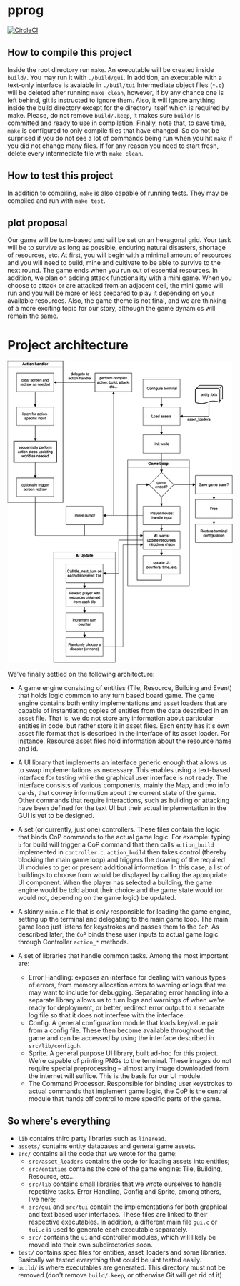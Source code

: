 # pprog
[![CircleCI](https://circleci.com/gh/knifecake/pprog.svg?style=svg&circle-token=a738aa38091dce1ca9eead8125f07cdd91df0831)](https://circleci.com/gh/knifecake/pprog)
## How to compile this project
Inside the root directory run `make`. An executable will be created inside
`build/`. You may run it with `./build/gui`. In addition, an executable with a text-only interface is avaiable in `./buil/tui` Intermediate object files (`*.o`)
will be deleted after running `make clean`, however, if by any chance one is
left behind, git is instructed to ignore them. Also, it will ignore anything
inside the build directory except for the directory itself which is required by
make. Please, do not remove `build/.keep`, it makes sure `build/` is committed
and ready to use in compilation. Finally, note that, to save time, `make` is
configured to only compile files that have changed. So do not be surprised if
you do not see a lot of commands being run when you hit `make` if you did not
change many files. If for any reason you need to start fresh, delete every
intermediate file with `make clean`.

## How to test this project
In addition to compiling, `make` is also capable of running tests. They may be
compiled and run with `make test`.

## plot proposal
Our game will be turn-based and will be set on an hexagonal grid. Your task
will be to survive as long as possible, enduring natural disasters, shortage of
resources, etc. At first, you will begin with a minimal amount of resources and
you will need to build, mine and cultivate to be able to survive to the next
round. The game ends when you run out of essential resources. In addition, we
plan on adding attack functionality with a mini game. When you choose to attack
or are attacked from an adjacent cell, the mini game will run and you will be
more or less prepared to play it depending on your available resources. Also,
the game theme is not final, and we are thinking of a more exciting topic for
our story, although the game dynamics will remain the same.

# Project architecture

![Game architecture diagram](assets/img/game-arch.png)

We've finally settled on the following architecture:

* A game engine consisting of entities (Tile, Resource, Building and Event) that holds logic common to any turn based board game. The game engine contains both entity implementations and asset loaders that are capable of instantiating copies of entities from the data described in an asset file. That is, we do not store any information about particular entities in code, but rather store it in asset files. Each entity has it's own asset file format that is described in the interface of its asset loader. For instance, Resource asset files hold information about the resource name and id.
* A UI library that implements an interface generic enough that allows us to swap implementations as necessary. This enables using a text-based interface for testing while the graphical user interface is not ready. The interface consists of various components, mainly the Map, and two info cards, that convey information about the current state of the game. Other commands that require interactions, such as building or attacking have been defined for the text UI but their actual implementation in the GUI is yet to be designed.
* A set (or currently, just one) controllers. These files contain the logic that binds CoP commands to the actual game logic. For example: typing `b` for build will trigger a CoP command that then calls `action_build` implemented in `controller.c`. `action_build` then takes control (thereby blocking the main game loop) and triggers the drawing of the required UI modules to get or present additional information. In this case, a list of buildings to choose from would be displayed by calling the appropriate UI component. When the player has selected a building, the game engine would be told about their choice and the game state would (or would not, depending on the game logic) be updated.
* A skinny `main.c` file that is only responsible for loading the game engine, setting up the terminal and delegating to the main game loop. The main game loop just listens for keystrokes and passes them to the `CoP`. As described later, the `CoP` binds these user inputs to actual game logic through Controller `action_*` methods.

* A set of libraries that handle common tasks. Among the most important are:
    * Error Handling: exposes an interface for dealing with various types of errors, from memory allocation errors to warning or logs that we may want to include for debugging. Separating error handling into a separate library allows us to turn logs and warnings of when we're ready for deployment, or better, redirect error output to a separate log file so that it does not interfere with the interface.
    * Config. A general configuration module that loads key/value pair from a config file. These then become available throughout the game and can be accessed by using the interface described in `src/lib/config.h`.
    * Sprite. A general purpose UI library, built ad-hoc for this project. We're capable of printing PNGs to the terminal. These images do not require special preprocessing – almost any image downloaded from the internet will suffice. This is the basis for our UI module.
    * The Command Processor. Responsible for binding user keystrokes to actual commands that implement game logic, the CoP is the central module that hands off control to more specific parts of the game.

## So where's everything

* `lib` contains third party libraries such as `lineread`.
* `assets/` contains entity databases and general game assets.
* `src/` contains all the code that we wrote for the game:
    * `src/asset_loaders` contains the code for loading assets into entities;
    * `src/entities` contains the core of the game engine: Tile, Building, Resource, etc...
    * `src/lib` contains small libraries that we wrote ourselves to handle repetitive tasks. Error Handling, Config and Sprite, among others, live here;
    * `src/gui` and `src/tui` contain the implementations for both graphical and text based user interfaces. These files are linked to their respective executables. In addition, a different main file `gui.c` or `tui.c` is used to generate each executable separately.
    * `src/` contains the `ui` and controller modules, which will likely be moved into their own subdirectories soon.
* `test/` contains spec files for entities, asset_loaders and some libraries. Basically we tested everything that could be uint tested easily.
* `build/` is where executables are generated. This directory must not be removed (don't remove `build/.keep`, or otherwise Git will get rid of it)
